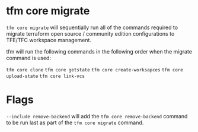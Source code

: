 # tfm core migrate

`tfm core migrate` will sequentially run all of the commands required to migrate terraform open source / community edition configurations to TFE/TFC workspace management.

tfm will run the following commands in the following order when the migrate command is used:

`tfm core clone`
`tfm core getstate`
`tfm core create-worksapces`
`tfm core upload-state`
`tfm core link-vcs`

# Flags

`--include remove-backend` will add the `tfm core remove-backend` command to be run last as part of the `tfm core migrate` command.
